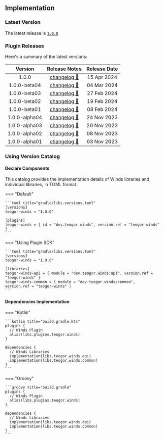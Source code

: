 [//]: # (This file was automatically generated - do not edit)

## Implementation

### Latest Version

The latest release is [`1.0.0`](../releases.md)

### Plugin Releases

Here's a summary of the latest versions:

|    Version    |               Release Notes                | Release Date |
|:-------------:|:------------------------------------------:|:------------:|
|     1.0.0     |     [changelog 🔗](changelog/1.0.0.md)     | 15 Apr 2024  |
| 1.0.0-beta04  | [changelog 🔗](changelog/1.0.0-beta04.md)  | 04 Mar 2024  |
| 1.0.0-beta03  | [changelog 🔗](changelog/1.0.0-beta03.md)  | 27 Feb 2024  |
| 1.0.0-beta02  | [changelog 🔗](changelog/1.0.0-beta02.md)  | 19 Feb 2024  |
| 1.0.0-beta01  | [changelog 🔗](changelog/1.0.0-beta01.md)  | 08 Feb 2024  |
| 1.0.0-alpha04 | [changelog 🔗](changelog/1.0.0-alpha04.md) | 24 Nov 2023  |
| 1.0.0-alpha03 | [changelog 🔗](changelog/1.0.0-alpha03.md) | 20 Nov 2023  |
| 1.0.0-alpha02 | [changelog 🔗](changelog/1.0.0-alpha02.md) | 08 Nov 2023  |
| 1.0.0-alpha01 | [changelog 🔗](changelog/1.0.0-alpha01.md) | 03 Nov 2023  |

### Using Version Catalog

#### Declare Components

This catalog provides the implementation details of Winds libraries and individual libraries, in
TOML format.

=== "Default"

    ```toml title="gradle/libs.versions.toml"
    [versions]
    teogor-winds = "1.0.0"

    [plugins]
    teogor-winds = { id = "dev.teogor.winds", version.ref = "teogor-winds" }
    ```

=== "Using Plugin SDK"

    ```toml title="gradle/libs.versions.toml"
    [versions]
    teogor-winds = "1.0.0"

    [libraries]
    teogor-winds-api = { module = "dev.teogor.winds:api", version.ref = "teogor-winds" }
    teogor-winds-common = { module = "dev.teogor.winds:common", version.ref = "teogor-winds" }
    ```

#### Dependencies Implementation

=== "Kotlin"

    ```kotlin title="build.gradle.kts"
    plugins {
      // Winds Plugin
      alias(libs.plugins.teogor.winds)
    }

    dependencies {
      // Winds Libraries
      implementation(libs.teogor.winds.api)
      implementation(libs.teogor.winds.common)
    }
    ```

=== "Groovy"

    ```groovy title="build.gradle"
    plugins {
      // Winds Plugin
      alias(libs.plugins.teogor.winds)
    }

    dependencies {
      // Winds Libraries
      implementation(libs.teogor.winds.api)
      implementation(libs.teogor.winds.common)
    }
    ```
